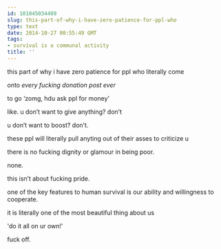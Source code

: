 ```yaml
---
id: 101045034409
slug: this-part-of-why-i-have-zero-patience-for-ppl-who
type: text
date: 2014-10-27 00:55:49 GMT
tags:
- survival is a communal activity
title: ''
---
```

<p>this part of why i have zero patience for ppl who literally come</p>

<p>onto <em>every fucking donation post ever</em></p>

<p>to go &#8216;zomg, hdu ask ppl for money&#8217;</p>

<p>like. u don&#8217;t want to give anything? don&#8217;t</p>

<p>u don&#8217;t want to boost? don&#8217;t.</p>

<p>these ppl will literally pull anyting out of their asses to criticize u</p>

<p>there is no fucking dignity or glamour in being poor.</p>

<p>none.</p>

<p>this isn&#8217;t about fucking pride.</p>

<p>one of the key features to human survival is our ability and willingness to cooperate.</p>

<p>it is literally one of the most beautiful thing about us</p>

<p>'do it all on ur own!'</p>

<p>fuck off.</p>